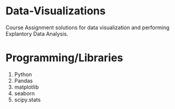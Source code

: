 # Data-Visualizations
Course Assignment solutions for data visualization and performing Explantory Data Analysis.

# Programming/Libraries
1. Python
2. Pandas
3. matplotlib
4. seaborn
5. scipy.stats
